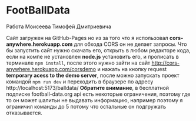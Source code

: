 # FootBallData
 
Работа Моисеева Тимофей Дмитриевича 

Сайт загружен на GitHub-Pages но из за того что я использовал **cors-anywhere.herokuapp.com** для обхода CORS он не делает запросы.
Что бы запустить сайт нужно скачать его, открыть в любом редакторе кода, если на компе не установлен **node.js** установить его, и прописать в терминале `npm install`, после этого нужно зайти на сайт http://cors-anywhere.herokuapp.com/corsdemo и нажать на кнопку request **temporary acess to the demo server**, после можно запускать проект командой `npm run dev` и переходить в браузере по адресу http://localhost:5173/balldata/
**Обратите внимание**, в бесплатной подписке football-data.org api есть некоторые ограничения, поэтому где то он может шалитьи не выдавать информацию, например поэтому я ограничил команды до 5 потому что остальные он подгружать отказывается.
